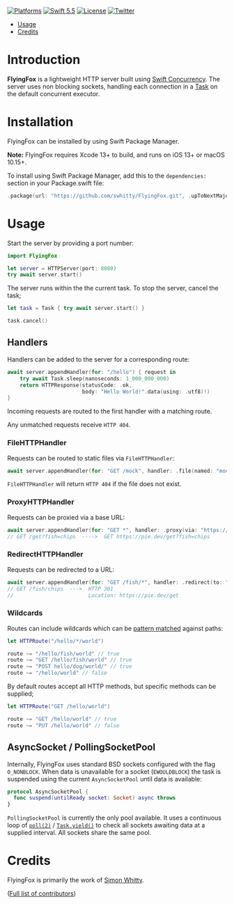 [![Platforms](https://img.shields.io/badge/platforms-iOS%20|%20Mac%20-lightgray.svg)]()
[![Swift 5.5](https://img.shields.io/badge/swift-5.5-red.svg?style=flat)](https://developer.apple.com/swift)
[![License](https://img.shields.io/badge/license-MIT-lightgrey.svg)](https://opensource.org/licenses/MIT)
[![Twitter](https://img.shields.io/badge/twitter-@simonwhitty-blue.svg)](http://twitter.com/simonwhitty)

- [Usage](#usage)
- [Credits](#credits)

# Introduction

**FlyingFox** is a lightweight HTTP server built using [Swift Concurrency](https://docs.swift.org/swift-book/LanguageGuide/Concurrency.html). The server uses non blocking sockets, handling each connection in a [Task](https://developer.apple.com/documentation/swift/task) on the default concurrent executor.

# Installation

FlyingFox can be installed by using Swift Package Manager.

**Note:** FlyingFox requires Xcode 13+ to build, and runs on iOS 13+ or macOS 10.15+.

To install using Swift Package Manager, add this to the `dependencies:` section in your Package.swift file:

```swift
.package(url: "https://github.com/swhitty/FlyingFox.git", .upToNextMajor(from: "0.1.0")),
```

# Usage

Start the server by providing a port number:

```swift
import FlyingFox

let server = HTTPServer(port: 8080)
try await server.start()
```

The server runs within the the current task. To stop the server, cancel the task;

```swift
let task = Task { try await server.start() }

task.cancel()
```

## Handlers

Handlers can be added to the server for a corresponding route:

```swift
await server.appendHandler(for: "/hello") { request in 
    try await Task.sleep(nanoseconds: 1_000_000_000)
    return HTTPResponse(statusCode: .ok,
                        body: "Hello World!".data(using: .utf8)!)
}
```

Incoming requests are routed to the first handler with a matching route.

Any unmatched requests receive `HTTP 404`.

### FileHTTPHandler

Requests can be routed to static files via `FileHTTPHandler`:

```swift
await server.appendHandler(for: "GET /mock", handler: .file(named: "mock.json"))
```

`FileHTTPHandler` will return `HTTP 404` if the file does not exist.

### ProxyHTTPHandler

Requests can be proxied via a base URL:

```swift
await server.appendHandler(for: "GET *", handler: .proxy(via: "https://pie.dev"))
// GET /get?fish=chips  ---->  GET https://pie.dev/get?fish=chips
```

### RedirectHTTPHandler

Requests can be redirected to a URL:

```swift
await server.appendHandler(for: "GET /fish/*", handler: .redirect(to: "https://pie.dev/get"))
// GET /fish/chips  --->  HTTP 301
//                        Location: https://pie.dev/get
```

### Wildcards

Routes can include wildcards which can be [pattern matched](https://docs.swift.org/swift-book/ReferenceManual/Patterns.html#ID426) against paths:

```swift
let HTTPRoute("/hello/*/world")

route ~= "/hello/fish/world" // true
route ~= "GET /hello/fish/world" // true
route ~= "POST hello/dog/world/" // true
route ~= "/hello/world" // false
```

By default routes accept all HTTP methods, but specific methods can be supplied;

```swift
let HTTPRoute("GET /hello/world")

route ~= "GET /hello/world" // true
route ~= "PUT /hello/world" // false
```

## AsyncSocket / PollingSocketPool

Internally, FlyingFox uses standard BSD sockets configured with the flag `O_NONBLOCK`. When data is unavailable for a socket (`EWOULDBLOCK`) the task is suspended using the current `AsyncSocketPool` until data is available:

```swift
protocol AsyncSocketPool {
  func suspend(untilReady socket: Socket) async throws
}
```

`PollingSocketPool` is currently the only pool available. It uses a continuous loop of [`poll(2)`](https://www.freebsd.org/cgi/man.cgi?poll) / [`Task.yield()`](https://developer.apple.com/documentation/swift/task/3814840-yield) to check all sockets awaiting data at a supplied interval.  All sockets share the same pool.

# Credits

FlyingFox is primarily the work of [Simon Whitty](https://github.com/swhitty).

([Full list of contributors](https://github.com/swhitty/FlyingFox/graphs/contributors))
